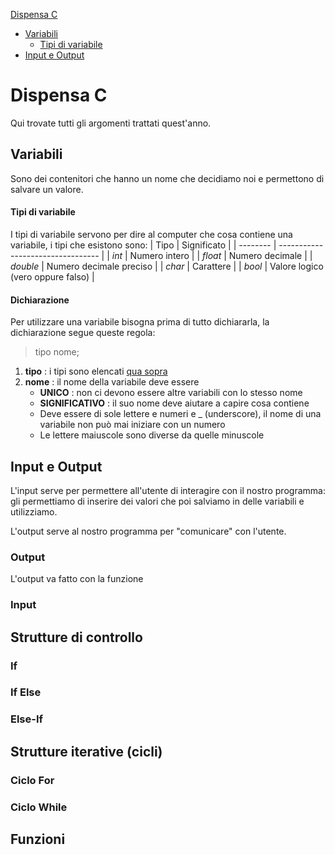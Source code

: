 [Dispensa C](#dispensa-c)
- [Variabili](#variabili)
  - [Tipi di variabile](#tipi-di-variabile)
- [Input e Output](#input-e-output)

# Dispensa C
Qui trovate tutti gli argomenti trattati quest'anno.

## Variabili
Sono dei contenitori che hanno un nome che decidiamo noi e permettono di salvare un valore.

#### Tipi di variabile
I tipi di variabile servono per dire al computer che cosa contiene una variabile, i tipi che esistono sono:
| Tipo     | Significato                       |
| -------- | --------------------------------- |
| *int*    | Numero intero                     |
| *float*  | Numero decimale                   |
| *double* | Numero decimale preciso           |
| *char*   | Carattere                         |
| *bool*   | Valore logico (vero oppure falso) |

#### Dichiarazione
Per utilizzare una variabile bisogna prima di tutto dichiararla, la dichiarazione segue queste regola:

> tipo nome;

1. **tipo** : i tipi sono elencati [qua sopra](#tipi-di-variabile)
2. **nome** : il nome della variabile deve essere 
   - **UNICO** : non ci devono essere altre variabili con lo stesso nome
   - **SIGNIFICATIVO** : il suo nome deve aiutare a capire cosa contiene
   - Deve essere di sole lettere e numeri e _ (underscore), il nome di una  variabile non può mai iniziare con un numero
   - Le lettere maiuscole sono diverse da quelle minuscole

## Input e Output
L'input serve per permettere all'utente di interagire con il nostro programma: gli permettiamo di inserire dei valori che poi salviamo in delle variabili e utilizziamo.

L'output serve al nostro programma per "comunicare" con l'utente.


### Output
L'output va fatto con la funzione 

### Input

## Strutture di controllo

### If

### If Else

### Else-If

## Strutture iterative (cicli)
### Ciclo For

### Ciclo While

## Funzioni